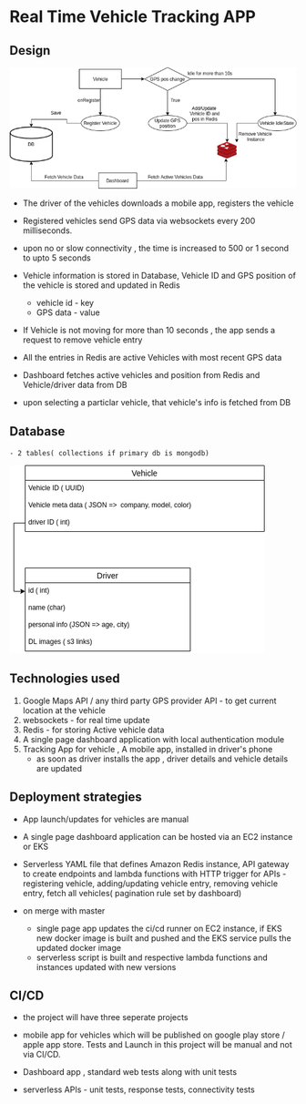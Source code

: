 

# Real Time Vehicle Tracking APP

## Design
![rough flow](https://raw.githubusercontent.com/ousat/ORMAE-online-test/master/images/arch.png)

- The driver of the vehicles downloads a mobile app, registers the vehicle

- Registered vehicles send GPS data via websockets every 200 milliseconds. 
- upon no or slow connectivity , the time is increased to 500 or 1 second to upto 5 seconds


- Vehicle information is stored in Database, 
Vehicle ID and GPS position of the vehicle is stored and updated in Redis
    - vehicle id - key
    - GPS data - value

- If Vehicle is not moving for more than 10 seconds , the app sends a request to remove vehicle entry

- All the entries in Redis are active Vehicles with most recent GPS data 

- Dashboard fetches active vehicles and position from Redis and Vehicle/driver data from DB
- upon selecting a particlar vehicle, that vehicle's info is fetched from DB

## Database
    - 2 tables( collections if primary db is mongodb)
![rough flow](https://raw.githubusercontent.com/ousat/ORMAE-online-test/master/images/database.png)
    


## Technologies used
1. Google Maps API / any third party GPS provider API - to get current location at the vehicle
2. websockets - for real time update 
3. Redis - for storing Active vehicle data
4. A single page dashboard application with local authentication module  
5. Tracking App for vehicle , A mobile app, installed in driver's phone
	- as soon as driver installs the app , driver details and vehicle details are updated



## Deployment strategies

- App launch/updates for vehicles are manual
- A single page dashboard application can be hosted via an EC2 instance or EKS 
- Serverless YAML file that defines Amazon Redis instance, API gateway to create endpoints and lambda functions with HTTP trigger for APIs - registering vehicle, adding/updating vehicle entry, removing vehicle entry, fetch all vehicles( pagination rule set by dashboard)

- on merge with master 
    - single page app updates the ci/cd runner on EC2 instance, if EKS new docker image is built and pushed and the EKS service pulls the updated docker image
    - serverless script is built and respective lambda functions and instances updated with new versions
    
## CI/CD

- the project will have three seperate projects
- mobile app for vehicles which will be published on google play store / apple app store. Tests and Launch in this project will be manual and not via CI/CD.

- Dashboard app , standard web tests along with unit tests

- serverless APIs -  unit tests, response tests, connectivity tests 




